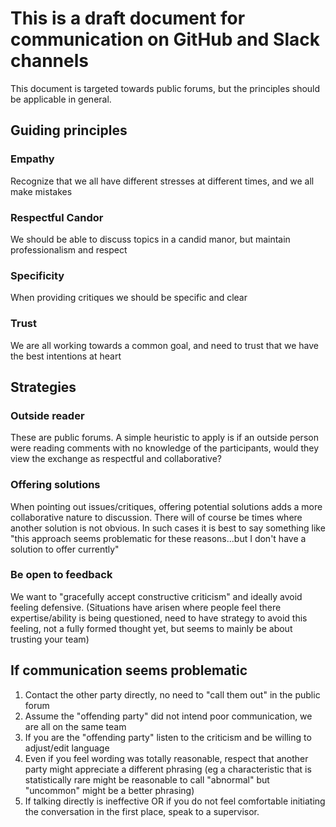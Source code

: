 # This is a draft document for communication on GitHub and Slack channels 

This document is targeted towards public forums, but the principles should be applicable in general.

## Guiding principles
### Empathy
Recognize that we all have different stresses at different times, and we all make mistakes
### Respectful Candor
We should be able to discuss topics in a candid manor, but maintain professionalism and respect
### Specificity
When providing critiques we should be specific and clear
### Trust
We are all working towards a common goal, and need to trust that we have the best intentions at heart

## Strategies
### Outside reader
These are public forums. A simple heuristic to apply is if an outside person were reading comments with no knowledge of the participants, would they view the exchange as respectful and collaborative?

### Offering solutions
When pointing out issues/critiques, offering potential solutions adds a more collaborative nature to discussion. There will of course be times where another solution is not obvious. In such cases it is best to say something like "this approach seems problematic for these reasons...but I don't have a solution to offer currently"

### Be open to feedback
We want to "gracefully accept constructive criticism" and ideally avoid feeling defensive. (Situations have arisen where people feel there expertise/ability is being questioned, need to have strategy to avoid this feeling, not a fully formed thought yet, but seems to mainly be about trusting your team)

## If communication seems problematic
1. Contact the other party directly, no need to "call them out" in the public forum
2. Assume the "offending party" did not intend poor communication, we are all on the same team
3. If you are the "offending party" listen to the criticism and be willing to adjust/edit language
4. Even if you feel wording was totally reasonable, respect that another party might appreciate a different phrasing (eg a characteristic that is statistically rare might be reasonable to call "abnormal" but "uncommon" might be a better phrasing)
5. If talking directly is ineffective OR if you do not feel comfortable initiating the conversation in the first place, speak to a supervisor. 



